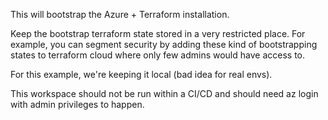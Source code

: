 This will bootstrap the Azure + Terraform installation.

Keep the bootstrap terraform state stored in a very restricted place. For example, you can
segment security by adding these kind of bootstrapping states to terraform cloud where only few admins
would have access to.

For this example, we're keeping it local (bad idea for real envs).

This workspace should not be run within a CI/CD and should need az login with admin privileges to happen.